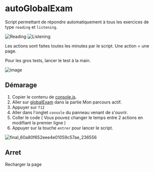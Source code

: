 
# autoGlobalExam

Script permettant de répondre automatiquement à tous les exercices de type `reading` et `listening`.

![Reading](https://user-images.githubusercontent.com/58041359/119222759-393dba80-baf6-11eb-9a59-8681828e2884.png)
![Listening](https://user-images.githubusercontent.com/58041359/119222813-73a75780-baf6-11eb-9529-c86cbc87701f.png)


Les actions sont faites toutes les minutes par le script. Une action = une page.

Pour les gros tests, lancer le test à la main.

![image](https://user-images.githubusercontent.com/58041359/118788458-1ad88480-b894-11eb-815a-964caa6daaca.png)

## Démarage

1) Copier le contenu de  [console.js](https://raw.githubusercontent.com/Radhamante/autoGlobalExam/main/console.js).
2) Aller sur [globalExam](https://exam.global-exam.com/user-plannings) dans la partie Mon parcours actif.
3) Appuyer sur `f12`
4) Aller dans l'onglet `console` du panneau venant de s'ouvrir.
5) Coller le code ( Vous pouvez changer le temps entre 2 actions en modifiant la premier ligne )
7) Appuyer sur la touche `entrer` pour lancer le script.

![final_60a80f652eee4e01059c57ae_236556](https://user-images.githubusercontent.com/58041359/119191805-6bf89c00-ba7f-11eb-94f9-9e9cbdfa03fe.gif)

## Arret

Recharger la page

